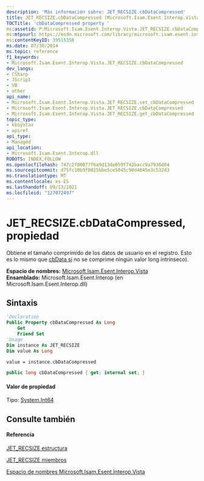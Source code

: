 ```yaml
---
description: 'Más información sobre: JET_RECSIZE.cbDataCompressed'
title: JET_RECSIZE.cbDataCompressed (Microsoft.Isam.Esent.Interop.Vista)
TOCTitle: 'cbDataCompressed property '
ms:assetid: P:Microsoft.Isam.Esent.Interop.Vista.JET_RECSIZE.cbDataCompressed
ms:mtpsurl: https://msdn.microsoft.com/library/microsoft.isam.esent.interop.vista.jet_recsize.cbdatacompressed(v=EXCHG.10)
ms:contentKeyID: 39515358
ms.date: 07/30/2014
ms.topic: reference
f1_keywords:
- Microsoft.Isam.Esent.Interop.Vista.JET_RECSIZE.cbDataCompressed
dev_langs:
- CSharp
- JScript
- VB
- other
api_name:
- Microsoft.Isam.Esent.Interop.Vista.JET_RECSIZE.set_cbDataCompressed
- Microsoft.Isam.Esent.Interop.Vista.JET_RECSIZE.cbDataCompressed
- Microsoft.Isam.Esent.Interop.Vista.JET_RECSIZE.get_cbDataCompressed
topic_type:
- kbSyntax
- apiref
api_type:
- Managed
api_location:
- Microsoft.Isam.Esent.Interop.dll
ROBOTS: INDEX,FOLLOW
ms.openlocfilehash: 747c2f00077f6a9d13de059f742bacc9a7936d04
ms.sourcegitcommit: d75fc10b9f0825bbe5ce5045c90d4045e3c53243
ms.translationtype: MT
ms.contentlocale: es-ES
ms.lasthandoff: 09/13/2021
ms.locfileid: "127072497"
---
```

# <a name="jet_recsizecbdatacompressed-property"></a>JET_RECSIZE.cbDataCompressed, propiedad

Obtiene el tamaño comprimido de los datos de usuario en el registro. Esto es lo mismo que [cbData si](./jet-recsize.cbdata-property.md) no se comprime ningún valor long intrínseco).

**Espacio de nombres:**  [Microsoft.Isam.Esent.Interop.Vista](./microsoft.isam.esent.interop.vista-namespace.md)  
**Ensamblado:**  Microsoft.Isam.Esent.Interop (en Microsoft.Isam.Esent.Interop.dll)

## <a name="syntax"></a>Sintaxis

``` vb
'Declaration
Public Property cbDataCompressed As Long
    Get
    Friend Set
'Usage
Dim instance As JET_RECSIZE
Dim value As Long

value = instance.cbDataCompressed
```

``` csharp
public long cbDataCompressed { get; internal set; }
```

#### <a name="property-value"></a>Valor de propiedad

Tipo: [System.Int64](/dotnet/api/system.int64)  

## <a name="see-also"></a>Consulte también

#### <a name="reference"></a>Referencia

[JET_RECSIZE estructura](./jet-recsize-structure2.md)

[JET_RECSIZE miembros](./jet-recsize-members.md)

[Espacio de nombres Microsoft.Isam.Esent.Interop.Vista](./microsoft.isam.esent.interop.vista-namespace.md)
